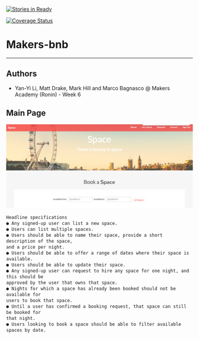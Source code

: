 [![Stories in Ready](https://badge.waffle.io/MarcoCode/Makers-bnb.png?label=QA&title=QA)](https://waffle.io/MarcoCode/Makers-bnb)

[![Coverage Status](https://coveralls.io/repos/github/MarcoCode/Makers-bnb/badge.svg?branch=master)](https://coveralls.io/github/MarcoCode/Makers-bnb?branch=master)

# Makers-bnb
----------------------

Authors
-------

* Yan-Yi Li, Matt Drake, Mark Hill and Marco Bagnasco @ Makers Academy (Ronin) - Week 6

Main Page
---------

![Space](/app/public/images/ScreenShot1.png?raw=true "Screen Shot 1")

```
Headline specifications
● Any signed-up user can list a new space.
● Users can list multiple spaces.
● Users should be able to name their space, provide a short description of the space,
and a price per night.
● Users should be able to offer a range of dates where their space is available.
● Users should be able to update their space.
● Any signed-up user can request to hire any space for one night, and this should be
approved by the user that owns that space.
● Nights for which a space has already been booked should not be available for
users to book that space.
● Until a user has confirmed a booking request, that space can still be booked for
that night.
● Users looking to book a space should be able to filter available spaces by date.
```

